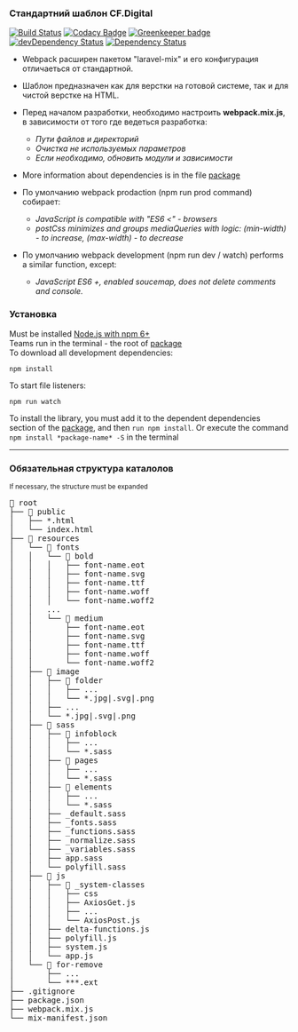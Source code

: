 

### Стандартний шаблон CF.Digital

[![Build Status](https://travis-ci.com/cf-digital-ukraine/default-html-template.svg?branch=master)](https://travis-ci.com/cf-digital-ukraine/default-html-template) [![Codacy Badge](https://api.codacy.com/project/badge/Grade/43d32cd89e5e42dabcef8c0ad6aeb5a7)](https://www.codacy.com/app/cf-digital-ukraine/default-html-template?utm_source=github.com&amp;utm_medium=referral&amp;utm_content=cf-digital-ukraine/default-html-template&amp;utm_campaign=Badge_Grade) [![Greenkeeper badge](https://badges.greenkeeper.io/cf-digital-ukraine/default-html-template.svg)](https://greenkeeper.io/) [![devDependency Status](https://david-dm.org/cf-digital-ukraine/default-html-template/dev-status.svg)](https://david-dm.org/cf-digital-ukraine/default-html-template#info=devDependencies) [![Dependency Status](https://david-dm.org/cf-digital-ukraine/default-html-template.svg)](https://david-dm.org/cf-digital-ukraine/default-html-template)


- Webpack расширен пакетом "laravel-mix" и его конфигурация отличаеться от стандартной.
- Шаблон предназначен как для верстки на готовой системе, так и для чистой верстке на HTML.
- Перед началом разработки, необходимо настроить **webpack.mix.js**, в зависимости от того где ведеться разработка:
  - _Пути файлов и директорий_  
  - _Очистка не используемых параметров_  
  - _Если необходимо, обновить модули и зависимости_  
 
- More information about dependencies is in the file [package](./package.json)  
- По умолчанию webpack prodaction (npm run prod command) собирает:  
  - _JavaScript is compatible with "ES6 <" - browsers_  
  - _postCss minimizes and groups mediaQueries with logic: (min-width) - to increase, (max-width) - to decrease_  

- По умолчанию webpack development (npm run dev / watch) performs a similar function, except:
  - _JavaScript ES6 +, enabled soucemap, does not delete comments and console._  

### Установка

Must be installed [Node.js with npm 6+](https://nodejs.org/uk/download/)  
Teams run in the terminal - the root of [package](./package.json)  
To download all development dependencies:
```shell
npm install
```
To start file listeners:
```shell
npm run watch
```
  
To install the library, you must add it to the dependent dependencies section of the [package](./package.json), and then `run npm install`.
Or execute the command `npm install *package-name* -S` in the terminal

---
### Обязательная структура каталолов
<sup>If necessary, the structure must be expanded</sup>
<pre>📁 root
├── 📁 public
│   ├── *.html
│   └── index.html
├── 📁 resources
│   └── 📁 fonts
│   │   └── 📁 bold
│   │   │   ├── font-name.eot
│   │   │   ├── font-name.svg
│   │   │   ├── font-name.ttf
│   │   │   ├── font-name.woff
│   │   │   └── font-name.woff2
│   │   ...
│   │   └── 📁 medium
│   │       ├── font-name.eot
│   │       ├── font-name.svg
│   │       ├── font-name.ttf
│   │       ├── font-name.woff
│   │       └── font-name.woff2
│   ├── 📁 image
│   │   ├── 📁 folder
│   │   │   ├── ...
│   │   │   └── *.jpg|.svg|.png
│   │   ├── ...
│   │   └── *.jpg|.svg|.png
│   ├── 📁 sass
│   │   ├── 📁 infoblock
│   │   │   ├── ...
│   │   │   └── *.sass
│   │   ├── 📁 pages
│   │   │   ├── ...
│   │   │   └── *.sass
│   │   ├── 📁 elements
│   │   │   ├── ...
│   │   │   └── *.sass
│   │   ├── _default.sass
│   │   ├── _fonts.sass
│   │   ├── _functions.sass
│   │   ├── _normalize.sass
│   │   ├── _variables.sass
│   │   ├── app.sass
│   │   └── polyfill.sass
│   ├── 📁 js
│   │   ├── 📁 _system-classes
│   │   │   ├── css
│   │   │   ├── AxiosGet.js
│   │   │   ├── ...
│   │   │   └── AxiosPost.js
│   │   ├── delta-functions.js
│   │   ├── polyfill.js
│   │   ├── system.js
│   │   └── app.js
│   └── 📁 for-remove
│       ├── ...
│       └── ***.ext
├── .gitignore
├── package.json
├── webpack.mix.js
└── mix-manifest.json
</pre>
